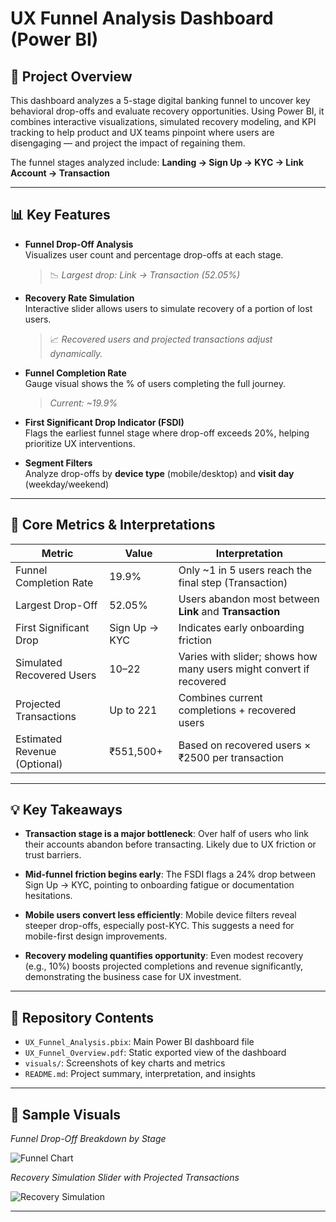 # UX Funnel Analysis Dashboard (Power BI)

## 📘 Project Overview
This dashboard analyzes a 5-stage digital banking funnel to uncover key behavioral drop-offs and evaluate recovery opportunities. Using Power BI, it combines interactive visualizations, simulated recovery modeling, and KPI tracking to help product and UX teams pinpoint where users are disengaging — and project the impact of regaining them.

The funnel stages analyzed include:
**Landing → Sign Up → KYC → Link Account → Transaction**

---

## 📊 Key Features

- **Funnel Drop-Off Analysis**  
  Visualizes user count and percentage drop-offs at each stage.  
  > 📉 *Largest drop: Link → Transaction (52.05%)*

- **Recovery Rate Simulation**  
  Interactive slider allows users to simulate recovery of a portion of lost users.  
  > 📈 *Recovered users and projected transactions adjust dynamically.*

- **Funnel Completion Rate**  
  Gauge visual shows the % of users completing the full journey.  
  > *Current: ~19.9%*

- **First Significant Drop Indicator (FSDI)**  
  Flags the earliest funnel stage where drop-off exceeds 20%, helping prioritize UX interventions.

- **Segment Filters**  
  Analyze drop-offs by **device type** (mobile/desktop) and **visit day** (weekday/weekend)

---

## 📌 Core Metrics & Interpretations

| Metric                        | Value      | Interpretation |
|------------------------------|------------|----------------|
| Funnel Completion Rate       | 19.9%      | Only ~1 in 5 users reach the final step (Transaction) |
| Largest Drop-Off             | 52.05%     | Users abandon most between **Link** and **Transaction** |
| First Significant Drop       | Sign Up → KYC | Indicates early onboarding friction |
| Simulated Recovered Users    | 10–22      | Varies with slider; shows how many users might convert if recovered |
| Projected Transactions       | Up to 221  | Combines current completions + recovered users |
| Estimated Revenue (Optional) | ₹551,500+  | Based on recovered users × ₹2500 per transaction |

---

## 💡 Key Takeaways

- **Transaction stage is a major bottleneck**: Over half of users who link their accounts abandon before transacting. Likely due to UX friction or trust barriers.
  
- **Mid-funnel friction begins early**: The FSDI flags a 24% drop between Sign Up → KYC, pointing to onboarding fatigue or documentation hesitations.

- **Mobile users convert less efficiently**: Mobile device filters reveal steeper drop-offs, especially post-KYC. This suggests a need for mobile-first design improvements.

- **Recovery modeling quantifies opportunity**: Even modest recovery (e.g., 10%) boosts projected completions and revenue significantly, demonstrating the business case for UX investment.

---

## 📂 Repository Contents

- `UX_Funnel_Analysis.pbix`: Main Power BI dashboard file  
- `UX_Funnel_Overview.pdf`: Static exported view of the dashboard  
- `visuals/`: Screenshots of key charts and metrics  
- `README.md`: Project summary, interpretation, and insights

---

## 📸 Sample Visuals

*Funnel Drop-Off Breakdown by Stage*

![Funnel Chart](visuals/funnel_chart.png)

*Recovery Simulation Slider with Projected Transactions*

![Recovery Simulation](visuals/recovery_slider.png)

---



